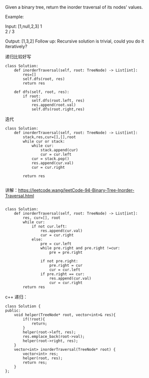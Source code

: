 Given a binary tree, return the inorder traversal of its nodes' values.

Example:

Input: [1,null,2,3]
   1
    \
     2
    /
   3

Output: [1,3,2]
Follow up: Recursive solution is trivial, could you do it iteratively?


递归比较好写
```
class Solution:
    def inorderTraversal(self, root: TreeNode) -> List[int]:
        res=[]
        self.dfs(root, res)
        return res
        
    def dfs(self, root, res):
        if root:
            self.dfs(root.left, res)
            res.append(root.val)
            self.dfs(root.right,res)
```


迭代
```
class Solution:
    def inorderTraversal(self, root: TreeNode) -> List[int]:
        stack,res,cur=[],[],root
        while cur or stack:
            while cur:
                stack.append(cur)
                cur = cur.left
            cur = stack.pop()
            res.append(cur.val)
            cur = cur.right
        
        return res
        
```


讲解：https://leetcode.wang/leetCode-94-Binary-Tree-Inorder-Traversal.html

```

class Solution:
    def inorderTraversal(self, root: TreeNode) -> List[int]:
        res, cur=[], root
        while cur:
            if not cur.left:
                res.append(cur.val)
                cur = cur.right
            else:
                pre = cur.left
                while pre.right and pre.right !=cur:
                    pre = pre.right
                
                if not pre.right:
                    pre.right = cur
                    cur = cur.left
                if pre.right == cur:
                    res.append(cur.val)
                    cur = cur.right
        return res
```

c++ 
递归：
```
class Solution {
public:
    void helper(TreeNode* root, vector<int>& res){
        if(!root){
            return;
        }
        helper(root->left, res);
        res.emplace_back(root->val);
        helper(root->right, res);
    }
    vector<int> inorderTraversal(TreeNode* root) {
        vector<int> res;
        helper(root, res);
        return res;
    }
};
```


